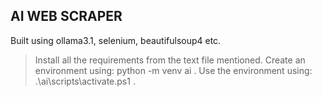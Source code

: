 **AI WEB SCRAPER**
-----------------------------------------------------
Built using ollama3.1, selenium, beautifulsoup4 etc.
> Install all the requirements from the text file mentioned.
> Create an environment using: python -m venv ai .
> Use the environment using: .\ai\scripts\activate.ps1 .


